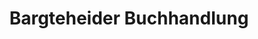 ---
title: "Bargteheider Buchhandlung"
url: /bargteheide/bargteheider-buchhandlung/
shop: Bücher
---